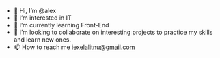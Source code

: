 - 👋 Hi, I’m @alex
- 👀 I’m interested in IT
- 🌱 I’m currently learning Front-End
- 💞️ I’m looking to collaborate on interesting projects to practice my skills and learn new ones.
- 📫 How to reach me iexelalitnu@gmail.com

<!---
xelatnu/xelatnu is a ✨ special ✨ repository because its `README.md` (this file) appears on your GitHub profile.
You can click the Preview link to take a look at your changes.
--->
